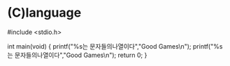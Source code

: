 # (C)language

#include <stdio.h>

int main(void) {
  printf("%s는 문자들의나열이다","Good Games\n");
 printf("%s는 문자들의나열이다","Good Games\n");
  return 0;
}
